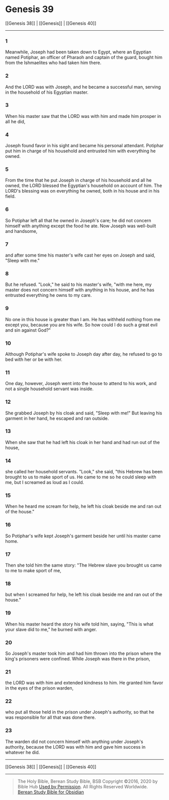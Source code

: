 # Genesis 39

[[Genesis 38]] | [[Genesis]] | [[Genesis 40]]

---

### 1
Meanwhile, Joseph had been taken down to Egypt, where an Egyptian named Potiphar, an officer of Pharaoh and captain of the guard, bought him from the Ishmaelites who had taken him there.

### 2
And the LORD was with Joseph, and he became a successful man, serving in the household of his Egyptian master.

### 3
When his master saw that the LORD was with him and made him prosper in all he did,

### 4
Joseph found favor in his sight and became his personal attendant. Potiphar put him in charge of his household and entrusted him with everything he owned.

### 5
From the time that he put Joseph in charge of his household and all he owned, the LORD blessed the Egyptian's household on account of him. The LORD's blessing was on everything he owned, both in his house and in his field.

### 6
So Potiphar left all that he owned in Joseph's care; he did not concern himself with anything except the food he ate. Now Joseph was well-built and handsome,

### 7
and after some time his master's wife cast her eyes on Joseph and said, "Sleep with me."

### 8
But he refused. "Look," he said to his master's wife, "with me here, my master does not concern himself with anything in his house, and he has entrusted everything he owns to my care.

### 9
No one in this house is greater than I am. He has withheld nothing from me except you, because you are his wife. So how could I do such a great evil and sin against God?"

### 10
Although Potiphar's wife spoke to Joseph day after day, he refused to go to bed with her or be with her.

### 11
One day, however, Joseph went into the house to attend to his work, and not a single household servant was inside.

### 12
She grabbed Joseph by his cloak and said, "Sleep with me!" But leaving his garment in her hand, he escaped and ran outside.

### 13
When she saw that he had left his cloak in her hand and had run out of the house,

### 14
she called her household servants. "Look," she said, "this Hebrew has been brought to us to make sport of us. He came to me so he could sleep with me, but I screamed as loud as I could.

### 15
When he heard me scream for help, he left his cloak beside me and ran out of the house."

### 16
So Potiphar's wife kept Joseph's garment beside her until his master came home.

### 17
Then she told him the same story: "The Hebrew slave you brought us came to me to make sport of me,

### 18
but when I screamed for help, he left his cloak beside me and ran out of the house."

### 19
When his master heard the story his wife told him, saying, "This is what your slave did to me," he burned with anger.

### 20
So Joseph's master took him and had him thrown into the prison where the king's prisoners were confined. While Joseph was there in the prison,

### 21
the LORD was with him and extended kindness to him. He granted him favor in the eyes of the prison warden,

### 22
who put all those held in the prison under Joseph's authority, so that he was responsible for all that was done there.

### 23
The warden did not concern himself with anything under Joseph's authority, because the LORD was with him and gave him success in whatever he did.

---

[[Genesis 38]] | [[Genesis]] | [[Genesis 40]]

---

> The Holy Bible, Berean Study Bible, BSB
> Copyright &copy;2016, 2020 by Bible Hub
> [Used by Permission](https://berean.bible/terms.htm). All Rights Reserved Worldwide.
> [Berean Study Bible for Obsidian](https://github.com/gapmiss/berean-study-bible-for-obsidian)</small>

